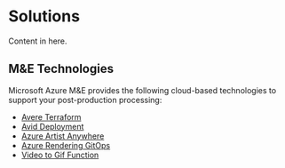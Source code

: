 # Solutions

Content in here.

## M&E Technologies

Microsoft Azure M&E provides the following cloud-based technologies to support your post-production processing:

- [Avere Terraform](/Avere%20Terraform)
- [Avid Deployment](/Avid)
- [Azure Artist Anywhere](/Azure%20/Artist%20Anywhere)
- [Azure Rendering GitOps](Azure%20Rendering)
- [Video to Gif Function](Video%20to%20GIF)

